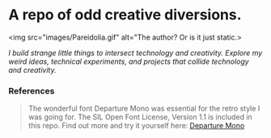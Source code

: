 # A repo of odd creative diversions.

<img src="images/Pareidolia.gif" alt="The author? Or is it just static.>

<i>I build strange little things to intersect technology and creativity. Explore my weird ideas, technical experiments, and projects that collide technology and creativity.</i>

### References
> The wonderful font Departure Mono was essential for the retro style I was going for. The SIL Open Font License, Version 1.1 is included in this repo. Find out more and try it yourself here: <a href="https://github.com/rektdeckard/departure-mono">Departure Mono</a>
